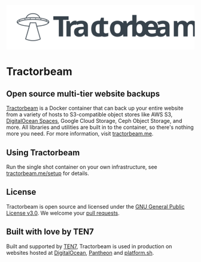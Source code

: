 ![Tractorbeam wordmark logo, grey on white](tractorbeam-grey-wordmark.svg)

# Tractorbeam


## Open source multi-tier website backups

[Tractorbeam](https://tractorbeam.me/) is a Docker container that can back up your entire website from a variety of hosts to S3-compatible object stores like AWS S3, [DigitalOcean Spaces](https://www.digitalocean.com/products/spaces/?refcode=5fb69d9c62e4), Google Cloud Storage, Ceph Object Storage, and more.  All libraries and utilities are built in to the container, so there's nothing more you need. For more information, visit [tractorbeam.me](https://tractorbeam.me/).


## Using Tractorbeam

Run the single shot container on your own infrastructure, see [tractorbeam.me/setup](https://tractorbeam.me/setup/) for details.


## License

Tractorbeam is open source and licensed under the [GNU General Public License v3.0](LICENSE). We welcome your [pull requests](https://github.com/ten7/tractorbeam/pulls).


## Built with love by TEN7

Built and supported by [TEN7](https://ten7.com/), Tractorbeam is used in production on websites hosted at [DigitalOcean](https://m.do.co/c/5fb69d9c62e4), [Pantheon](https://pantheon.io/) and [platform.sh](https://platform.sh/).